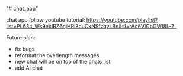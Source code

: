 "# chat_app"

chat app follow youtube tutorial: 
https://youtube.com/playlist?list=PL63c_Ws9ecIRZ6njHRi3cuCkNSfzqyLBn&si=rAc6VICbGWI8L-Z_

Future plan:
- fix bugs
- reformat the overlength messages
- new chat will be on top of the chats list
- add AI chat